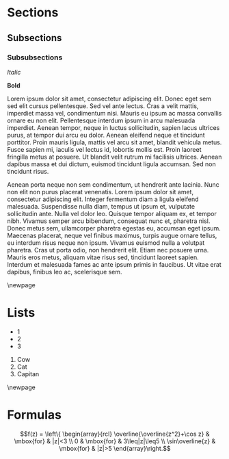 # Sections
## Subsections
### Subsubsections

*Italic*
 

**Bold**


Lorem ipsum dolor sit amet, consectetur adipiscing elit. Donec eget sem sed elit cursus pellentesque. Sed vel ante lectus. Cras a velit mattis, imperdiet massa vel, condimentum nisi. Mauris eu ipsum ac massa convallis ornare eu non elit. Pellentesque interdum ipsum in arcu malesuada imperdiet. Aenean tempor, neque in luctus sollicitudin, sapien lacus ultrices purus, at tempor dui arcu eu dolor. Aenean eleifend neque et tincidunt porttitor. Proin mauris ligula, mattis vel arcu sit amet, blandit vehicula metus. Fusce sapien mi, iaculis vel lectus id, lobortis mollis est. Proin laoreet fringilla metus at posuere. Ut blandit velit rutrum mi facilisis ultrices. Aenean dapibus massa et dui dictum, euismod tincidunt ligula accumsan. Sed non tincidunt risus.

Aenean porta neque non sem condimentum, ut hendrerit ante lacinia. Nunc non elit non purus placerat venenatis. Lorem ipsum dolor sit amet, consectetur adipiscing elit. Integer fermentum diam a ligula eleifend malesuada. Suspendisse nulla diam, tempus ut ipsum et, vulputate sollicitudin ante. Nulla vel dolor leo. Quisque tempor aliquam ex, et tempor nibh. Vivamus semper arcu bibendum, consequat nunc et, pharetra nisl. Donec metus sem, ullamcorper pharetra egestas eu, accumsan eget ipsum. Maecenas placerat, neque vel finibus maximus, turpis augue ornare tellus, eu interdum risus neque non ipsum. Vivamus euismod nulla a volutpat pharetra. Cras ut porta odio, non hendrerit elit. Etiam nec posuere urna. Mauris eros metus, aliquam vitae risus sed, tincidunt laoreet sapien. Interdum et malesuada fames ac ante ipsum primis in faucibus. Ut vitae erat dapibus, finibus leo ac, scelerisque sem.


\newpage
# Lists


- 1
- 2
- 3



1. Cow
2. Cat
3. Capitan

\newpage

# Formulas

$$f(z) = \left\{ \begin{array}{rcl} \overline{\overline{z^2}+\cos z} & \mbox{for} & |z|<3 \\ 0 & \mbox{for} & 3\leq|z|\leq5 \\ \sin\overline{z} & \mbox{for} & |z|>5 \end{array}\right.$$